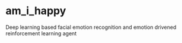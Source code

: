 # am_i_happy
Deep learning based facial emotion recognition and emotion drivened reinforcement learning agent 
